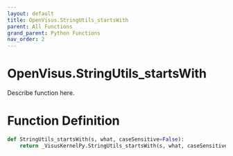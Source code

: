 ```yaml
---
layout: default
title: OpenVisus.StringUtils_startsWith
parent: All Functions
grand_parent: Python Functions
nav_order: 2
---
```


# OpenVisus.StringUtils_startsWith

Describe function here.

# Function Definition

```python
def StringUtils_startsWith(s, what, caseSensitive=False):
    return _VisusKernelPy.StringUtils_startsWith(s, what, caseSensitive)
```